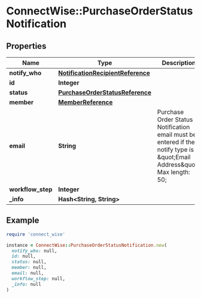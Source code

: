 # ConnectWise::PurchaseOrderStatusNotification

## Properties

| Name | Type | Description | Notes |
| ---- | ---- | ----------- | ----- |
| **notify_who** | [**NotificationRecipientReference**](NotificationRecipientReference.md) |  |  |
| **id** | **Integer** |  | [optional] |
| **status** | [**PurchaseOrderStatusReference**](PurchaseOrderStatusReference.md) |  | [optional] |
| **member** | [**MemberReference**](MemberReference.md) |  | [optional] |
| **email** | **String** | Purchase Order Status Notification email must be entered if the notify type is \&quot;Email Address\&quot;. Max length: 50; | [optional] |
| **workflow_step** | **Integer** |  | [optional] |
| **_info** | **Hash&lt;String, String&gt;** |  | [optional] |

## Example

```ruby
require 'connect_wise'

instance = ConnectWise::PurchaseOrderStatusNotification.new(
  notify_who: null,
  id: null,
  status: null,
  member: null,
  email: null,
  workflow_step: null,
  _info: null
)
```

